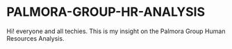 # PALMORA-GROUP-HR-ANALYSIS
Hi! everyone and all techies. This is my insight on the Palmora Group Human Resources Analysis. 
